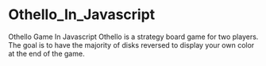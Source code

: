 # Othello_In_Javascript
Othello Game In Javascript
Othello is a strategy board game for two players. The goal is to have the majority of disks reversed to display your own color at the end of the game.
